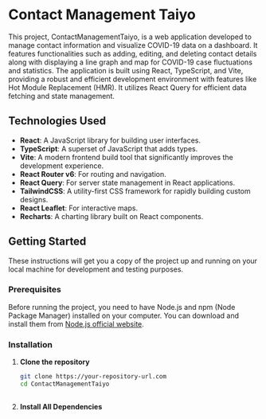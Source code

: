 # Contact Management Taiyo

This project, ContactManagementTaiyo, is a web application developed to manage contact information and visualize COVID-19 data on a dashboard. It features functionalities such as adding, editing, and deleting contact details along with displaying a line graph and map for COVID-19 case fluctuations and statistics. The application is built using React, TypeScript, and Vite, providing a robust and efficient development environment with features like Hot Module Replacement (HMR). It utilizes React Query for efficient data fetching and state management.

## Technologies Used

- **React**: A JavaScript library for building user interfaces.
- **TypeScript**: A superset of JavaScript that adds types.
- **Vite**: A modern frontend build tool that significantly improves the development experience.
- **React Router v6**: For routing and navigation.
- **React Query**: For server state management in React applications.
- **TailwindCSS**: A utility-first CSS framework for rapidly building custom designs.
- **React Leaflet**: For interactive maps.
- **Recharts**: A charting library built on React components.

## Getting Started

These instructions will get you a copy of the project up and running on your local machine for development and testing purposes.

### Prerequisites

Before running the project, you need to have Node.js and npm (Node Package Manager) installed on your computer. You can download and install them from [Node.js official website](https://nodejs.org/).

### Installation

1. **Clone the repository**

   ```bash
   git clone https://your-repository-url.com
   cd ContactManagementTaiyo
  
2. **Install All Dependencies**